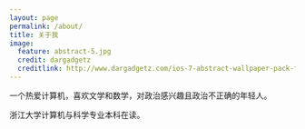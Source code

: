 ```yaml
---
layout: page
permalink: /about/
title: 关于我
image:
  feature: abstract-5.jpg
  credit: dargadgetz
  creditlink: http://www.dargadgetz.com/ios-7-abstract-wallpaper-pack-for-iphone-5-and-ipod-touch-retina/
---
```


一个热爱计算机，喜欢文学和数学，对政治感兴趣且政治不正确的年轻人。

浙江大学计算机与科学专业本科在读。